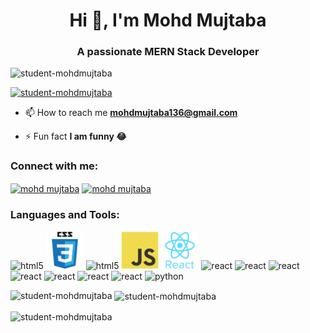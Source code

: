 
<h1 align="center">Hi 👋, I'm Mohd Mujtaba</h1>
<h3 align="center">A passionate MERN Stack Developer</h3>

<p align="left"> <img src="https://komarev.com/ghpvc/?username=student-mohdmujtaba&label=Profile%20views&color=0e75b6&style=flat" alt="student-mohdmujtaba" /> </p>

<p align="left" > <a href="https://github.com/ryo-ma/github-profile-trophy"><img src="https://github-profile-trophy.vercel.app/?username=student-mohdmujtaba" alt="student-mohdmujtaba" /></a> </p>

- 📫 How to reach me **mohdmujtaba136@gmail.com**

- ⚡ Fun fact **I am funny 😂**

<h3 align="left">Connect with me:</h3>
<p align="left">
<a href="https://linkedin.com/in/mohd mujtaba" target="blank"><img align="center" src="https://raw.githubusercontent.com/rahuldkjain/github-profile-readme-generator/master/src/images/icons/Social/linked-in-alt.svg" alt="mohd mujtaba" height="35" width="45" /></a>
  <a href="https://x.com/MohdMujtab572" target="blank"><img align="center" src="https://encrypted-tbn0.gstatic.com/images?q=tbn:ANd9GcQw6qXiobSuo2F-SyW9wtZwrEkZM7janOu0xQ&s" alt="mohd mujtaba" height="35" width="45" /></a>
</p>

<h3 align="left">Languages and Tools:</h3>
<p align="left" > <img src="https://cdn.iconscout.com/icon/free/png-256/free-html-5-logo-icon-download-in-svg-png-gif-file-formats--programming-langugae-language-pack-logos-icons-1175208.png" alt="html5" width="50" height="50"/>  <img src="https://raw.githubusercontent.com/devicons/devicon/master/icons/css3/css3-original-wordmark.svg" alt="css3" width="60" height="60"/> 
  <img src="https://cdn3d.iconscout.com/3d/free/thumb/free-tailwind-css-3d-icon-download-in-png-blend-fbx-gltf-file-formats--open-source-framework-code-logos-and-brands-pack-icons-9325303.png" alt="html5" width="60" height="60"/>
<img src="https://raw.githubusercontent.com/devicons/devicon/master/icons/javascript/javascript-original.svg" alt="javascript" width="60" height="60"/>  <img src="https://raw.githubusercontent.com/devicons/devicon/master/icons/react/react-original-wordmark.svg" alt="react" width="60" height="60"/>
<img src="https://encrypted-tbn0.gstatic.com/images?q=tbn:ANd9GcS4ayXLqqJg-SmITAHr5Wj9VRR2YtcO4JFJ5g&s" alt="react" width="70" height="60"/>  <img src="https://cdn.prod.website-files.com/6320125ace536b6ad148eca3/66502d746f57d299fe0e0c31_Image%201-Express.js.webp" alt="react" width="100" height="60"/> <img src="https://encrypted-tbn0.gstatic.com/images?q=tbn:ANd9GcTAGnTL2T8pjRFgzqIxRE19EKDgvzXAgnO7tg&s" alt="react" width="125" height="60"/> <img src="https://static-00.iconduck.com/assets.00/visual-studio-code-icon-256x253-aohjujpt.png"             alt="react" width="70" height="62"/>  <img src="https://encrypted-tbn0.gstatic.com/images?q=tbn:ANd9GcRqXdrAQwLaiu5ZCBGzTUZkaSzOtvmAXRF8Xw&s" alt="react" width="70" height="62"/> 
 <img src="https://images.icon-icons.com/2415/PNG/512/react_original_wordmark_logo_icon_146375.png" alt="react" width="70" height="62"/> <img 
src="https://camo.githubusercontent.com/29e7c6fd93181c436384fec1e9ab52cc6e2aee4d28a2a3eda51d48e2cdd6d751/68747470733a2f2f696d672e736869656c64732e696f2f62616467652f76657263656c2d2532333030303030302e7376673f7374796c653d706c6173746963266c6f676f3d76657263656c266c6f676f436f6c6f723d7768697465" alt="react" width="110" height="50"/> 
  <img src="https://hackernoon.imgix.net/images/VyvcKdbWHbTaN3QzRCQQS7pXASq1-y42k312q.png" alt="python"  width="90" height="50"/>
</p>

<p><img align="left" src="https://github-readme-stats.vercel.app/api/top-langs?username=student-mohdmujtaba&show_icons=true&locale=en&layout=compact" alt="student-mohdmujtaba" /></p>

<p>&nbsp;<img align="center" src="https://github-readme-stats.vercel.app/api?username=student-mohdmujtaba&show_icons=true&locale=en" alt="student-mohdmujtaba" /></p>

<p><img align="center" src="https://github-readme-streak-stats.herokuapp.com/?user=student-mohdmujtaba&" alt="student-mohdmujtaba" /></p>
